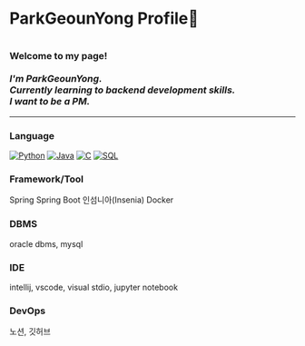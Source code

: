 <h1> ParkGeounYong Profile🌱<h1>
  
  
<h3>
    <b>Welcome to my page!</b><br><br>
    <i>
        I'm ParkGeounYong.<br>
        Currently learning to backend development skills.<br>
        I want to be a PM.
    </i>
</h3>
  
----------------------------------------------------------------------
### Language
[![Python](https://img.shields.io/badge/python-black?style=for-the-badge&logo=python)](https://www.python.org/)
[![Java](https://img.shields.io/badge/java-black?style=for-the-badge&logo=openjdk)](https://www.java.com/ko/)
[![C](https://img.shields.io/badge/c-black?style=for-the-badge&logo=c)](https://en.cppreference.com/w/c)
[![SQL](https://img.shields.io/badge/sql-black?style=for-the-badge&logo=mysql)](https://github.com/parkgeounyong/parkgeounyong/tree/main)

### Framework/Tool
Spring
Spring Boot
인섬니아(Insenia)
Docker
  
### DBMS
oracle dbms, mysql
  
### IDE
intellij, vscode, visual stdio, jupyter notebook
  
### DevOps
노션, 깃허브
